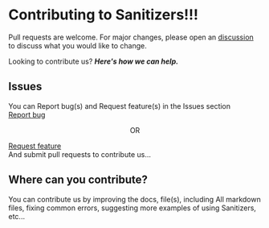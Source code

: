 # Contributing to Sanitizers!!!

Pull requests are welcome.
For major changes, please open an [discussion](https://github.com/PuneetGopinath/Sanitizers/discussions/new) to discuss what you would like to change.

Looking to contribute us? _**Here's how we can help.**_

## Issues

You can Report bug(s) and Request feature(s) in the Issues section<br>
<a href="https://github.com/PuneetGopinath/Sanitizers/issues/new?template=bug_report.md">Report bug</a><p align="center">OR</p>
<a href="https://github.com/PuneetGopinath/Sanitizers/issues/new?template=feature_request.md">Request feature</a><br>
And submit pull requests to contribute us...

## Where can you contribute?

You can contribute us by improving the docs, file(s), including All markdown files, fixing common errors, suggesting more examples of using Sanitizers, etc...

